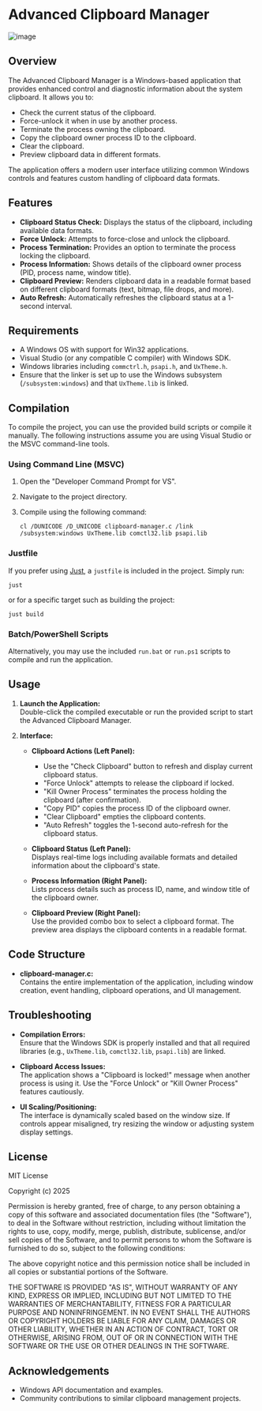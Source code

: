 # Advanced Clipboard Manager

![image](https://github.com/user-attachments/assets/5d5deb02-62e2-43f6-bd65-2f667e96e1c8)

## Overview

The Advanced Clipboard Manager is a Windows-based application that provides enhanced control and diagnostic information about the system clipboard. It allows you to:
- Check the current status of the clipboard.
- Force-unlock it when in use by another process.
- Terminate the process owning the clipboard.
- Copy the clipboard owner process ID to the clipboard.
- Clear the clipboard.
- Preview clipboard data in different formats.

The application offers a modern user interface utilizing common Windows controls and features custom handling of clipboard data formats.

## Features

- **Clipboard Status Check:** Displays the status of the clipboard, including available data formats.
- **Force Unlock:** Attempts to force-close and unlock the clipboard.
- **Process Termination:** Provides an option to terminate the process locking the clipboard.
- **Process Information:** Shows details of the clipboard owner process (PID, process name, window title).
- **Clipboard Preview:** Renders clipboard data in a readable format based on different clipboard formats (text, bitmap, file drops, and more).
- **Auto Refresh:** Automatically refreshes the clipboard status at a 1-second interval.

## Requirements

- A Windows OS with support for Win32 applications.
- Visual Studio (or any compatible C compiler) with Windows SDK.
- Windows libraries including `commctrl.h`, `psapi.h`, and `UxTheme.h`.
- Ensure that the linker is set up to use the Windows subsystem (`/subsystem:windows`) and that `UxTheme.lib` is linked.

## Compilation

To compile the project, you can use the provided build scripts or compile it manually. The following instructions assume you are using Visual Studio or the MSVC command-line tools.

### Using Command Line (MSVC)

1. Open the "Developer Command Prompt for VS".
2. Navigate to the project directory.
3. Compile using the following command:

   ```
   cl /DUNICODE /D_UNICODE clipboard-manager.c /link /subsystem:windows UxTheme.lib comctl32.lib psapi.lib
   ```

### Justfile

If you prefer using [Just](https://just.systems/), a `justfile` is included in the project. Simply run:

   ```
   just
   ```

or for a specific target such as building the project:

   ```
   just build
   ```

### Batch/PowerShell Scripts

Alternatively, you may use the included `run.bat` or `run.ps1` scripts to compile and run the application.

## Usage

1. **Launch the Application:**  
   Double-click the compiled executable or run the provided script to start the Advanced Clipboard Manager.
   
2. **Interface:**
   - **Clipboard Actions (Left Panel):**
     - Use the "Check Clipboard" button to refresh and display current clipboard status.
     - "Force Unlock" attempts to release the clipboard if locked.
     - "Kill Owner Process" terminates the process holding the clipboard (after confirmation).
     - "Copy PID" copies the process ID of the clipboard owner.
     - "Clear Clipboard" empties the clipboard contents.
     - "Auto Refresh" toggles the 1-second auto-refresh for the clipboard status.
   
   - **Clipboard Status (Left Panel):**  
     Displays real-time logs including available formats and detailed information about the clipboard's state.
   
   - **Process Information (Right Panel):**  
     Lists process details such as process ID, name, and window title of the clipboard owner.
   
   - **Clipboard Preview (Right Panel):**  
     Use the provided combo box to select a clipboard format. The preview area displays the clipboard contents in a readable format.

## Code Structure

- **clipboard-manager.c:**  
  Contains the entire implementation of the application, including window creation, event handling, clipboard operations, and UI management.

## Troubleshooting

- **Compilation Errors:**  
  Ensure that the Windows SDK is properly installed and that all required libraries (e.g., `UxTheme.lib`, `comctl32.lib`, `psapi.lib`) are linked.
  
- **Clipboard Access Issues:**  
  The application shows a "Clipboard is locked!" message when another process is using it. Use the "Force Unlock" or "Kill Owner Process" features cautiously.
  
- **UI Scaling/Positioning:**  
  The interface is dynamically scaled based on the window size. If controls appear misaligned, try resizing the window or adjusting system display settings.

## License

MIT License

Copyright (c) 2025

Permission is hereby granted, free of charge, to any person obtaining a copy
of this software and associated documentation files (the "Software"), to deal
in the Software without restriction, including without limitation the rights
to use, copy, modify, merge, publish, distribute, sublicense, and/or sell
copies of the Software, and to permit persons to whom the Software is
furnished to do so, subject to the following conditions:

The above copyright notice and this permission notice shall be included in all
copies or substantial portions of the Software.

THE SOFTWARE IS PROVIDED "AS IS", WITHOUT WARRANTY OF ANY KIND, EXPRESS OR
IMPLIED, INCLUDING BUT NOT LIMITED TO THE WARRANTIES OF MERCHANTABILITY,
FITNESS FOR A PARTICULAR PURPOSE AND NONINFRINGEMENT. IN NO EVENT SHALL THE
AUTHORS OR COPYRIGHT HOLDERS BE LIABLE FOR ANY CLAIM, DAMAGES OR OTHER
LIABILITY, WHETHER IN AN ACTION OF CONTRACT, TORT OR OTHERWISE, ARISING FROM,
OUT OF OR IN CONNECTION WITH THE SOFTWARE OR THE USE OR OTHER DEALINGS IN THE
SOFTWARE.

## Acknowledgements

- Windows API documentation and examples.
- Community contributions to similar clipboard management projects.
